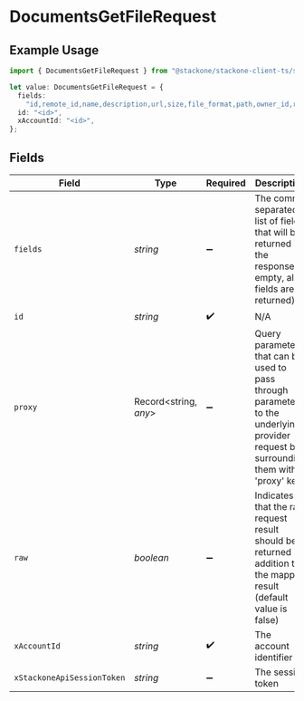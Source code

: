 # DocumentsGetFileRequest

## Example Usage

```typescript
import { DocumentsGetFileRequest } from "@stackone/stackone-client-ts/sdk/models/operations";

let value: DocumentsGetFileRequest = {
  fields:
    "id,remote_id,name,description,url,size,file_format,path,owner_id,remote_owner_id,folder_id,remote_folder_id,drive_id,remote_drive_id,export_formats,created_at,updated_at",
  id: "<id>",
  xAccountId: "<id>",
};
```

## Fields

| Field                                                                                                                                                                     | Type                                                                                                                                                                      | Required                                                                                                                                                                  | Description                                                                                                                                                               | Example                                                                                                                                                                   |
| ------------------------------------------------------------------------------------------------------------------------------------------------------------------------- | ------------------------------------------------------------------------------------------------------------------------------------------------------------------------- | ------------------------------------------------------------------------------------------------------------------------------------------------------------------------- | ------------------------------------------------------------------------------------------------------------------------------------------------------------------------- | ------------------------------------------------------------------------------------------------------------------------------------------------------------------------- |
| `fields`                                                                                                                                                                  | *string*                                                                                                                                                                  | :heavy_minus_sign:                                                                                                                                                        | The comma separated list of fields that will be returned in the response (if empty, all fields are returned)                                                              | id,remote_id,name,description,url,size,file_format,path,owner_id,remote_owner_id,folder_id,remote_folder_id,drive_id,remote_drive_id,export_formats,created_at,updated_at |
| `id`                                                                                                                                                                      | *string*                                                                                                                                                                  | :heavy_check_mark:                                                                                                                                                        | N/A                                                                                                                                                                       |                                                                                                                                                                           |
| `proxy`                                                                                                                                                                   | Record<string, *any*>                                                                                                                                                     | :heavy_minus_sign:                                                                                                                                                        | Query parameters that can be used to pass through parameters to the underlying provider request by surrounding them with 'proxy' key                                      |                                                                                                                                                                           |
| `raw`                                                                                                                                                                     | *boolean*                                                                                                                                                                 | :heavy_minus_sign:                                                                                                                                                        | Indicates that the raw request result should be returned in addition to the mapped result (default value is false)                                                        |                                                                                                                                                                           |
| `xAccountId`                                                                                                                                                              | *string*                                                                                                                                                                  | :heavy_check_mark:                                                                                                                                                        | The account identifier                                                                                                                                                    |                                                                                                                                                                           |
| `xStackoneApiSessionToken`                                                                                                                                                | *string*                                                                                                                                                                  | :heavy_minus_sign:                                                                                                                                                        | The session token                                                                                                                                                         |                                                                                                                                                                           |